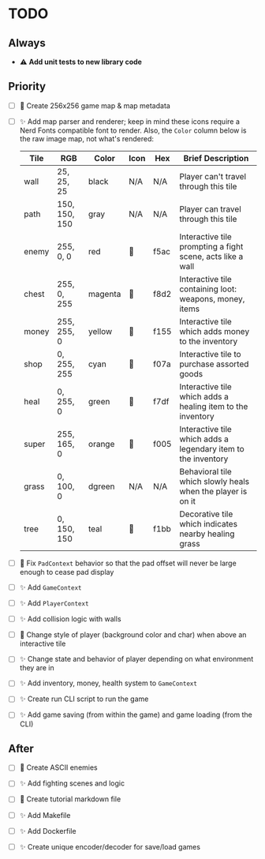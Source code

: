 # TODO

## Always

- :warning: **Add unit tests to new library code**

## Priority

- [ ] :art: Create 256x256 game map & map metadata

- [ ] :sparkles: Add map parser and renderer; keep in mind these icons require a Nerd Fonts compatible font to render. Also, the `Color` column below is the raw image map, not what's rendered:

  | Tile  | RGB           | Color   | Icon | Hex  | Brief Description                                             |
  | ----- | ------------- | ------- | ---- | ---- | ------------------------------------------------------------- |
  | wall  | 25, 25, 25    | black   | N/A  | N/A  | Player can't travel through this tile                         |
  | path  | 150, 150, 150 | gray    | N/A  | N/A  | Player can travel through this tile                           |
  | enemy | 255, 0, 0     | red     |     | f5ac | Interactive tile prompting a fight scene, acts like a wall    |
  | chest | 255, 0, 255   | magenta |     | f8d2 | Interactive tile containing loot: weapons, money, items       |
  | money | 255, 255, 0   | yellow  |     | f155 | Interactive tile which adds money to the inventory            |
  | shop  | 0, 255, 255   | cyan    |     | f07a | Interactive tile to purchase assorted goods                   |
  | heal  | 0, 255, 0     | green   |     | f7df | Interactive tile which adds a healing item to the inventory   |
  | super | 255, 165, 0   | orange  |     | f005 | Interactive tile which adds a legendary item to the inventory |
  | grass | 0, 100, 0     | dgreen  | N/A   | N/A  | Behavioral tile which slowly heals when the player is on it   |
  | tree  | 0, 150, 150   | teal    |     | f1bb | Decorative tile which indicates nearby healing grass          |
  <!-- Getting flagged out, plan is to combine enemy with block into one entity -->
  <!--   | block | 0, 0, 255     | blue    |     | f5ac | Temporary wall, unblocked by defeating associated enemy       | -->
  <!--   | enemy | 255, 0, 0     | red     |     | f071 | Interactive tile to fight an enemy, drops loot on win         | -->

- [ ] :wrench: Fix `PadContext` behavior so that the pad offset will never be large enough to cease pad display

- [ ] :sparkles: Add `GameContext`

- [ ] :sparkles: Add `PlayerContext`

- [ ] :sparkles: Add collision logic with walls

- [ ] :lipstick: Change style of player (background color and char) when above an interactive tile

- [ ] :sparkles: Change state and behavior of player depending on what environment they are in

- [ ] :sparkles: Add inventory, money, health system to `GameContext`

- [ ] :sparkles: Create run CLI script to run the game

- [ ] :sparkles: Add game saving (from within the game) and game loading (from the CLI)

## After

- [ ] :art: Create ASCII enemies

- [ ] :sparkles: Add fighting scenes and logic

- [ ] :memo: Create tutorial markdown file

- [ ] :sparkles: Add Makefile

- [ ] :sparkles: Add Dockerfile

- [ ] :sparkles: Create unique encoder/decoder for save/load games
